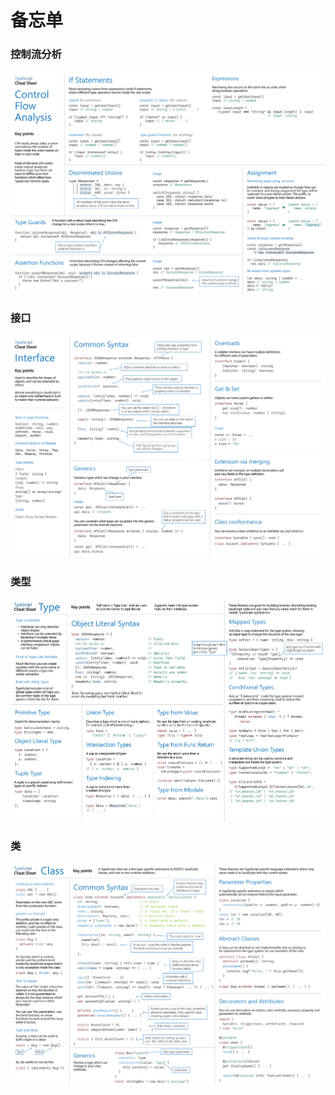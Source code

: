 # 备忘单

### 控制流分析

![image](/ts/TypeScript-Control-Flow-Analysis.png)

### 接口

![image](/ts/TypeScript-Interfaces.png)

### 类型

![image](/ts/TypeScript-Types.png)

### 类

![image](/ts/TypeScript-Classes.png)
